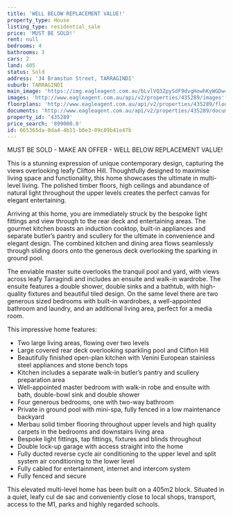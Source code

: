 ```yaml
---
title: 'WELL BELOW REPLACEMENT VALUE!'
property_type: House
listing_type: residential_sale
price: 'MUST BE SOLD!'
rent: null
bedrooms: 4
bathrooms: 3
cars: 2
land: 405
status: Sold
address: '34 Bramston Street, TARRAGINDI'
suburb: TARRAGINDI
main_image: 'https://img.eagleagent.com.au/bLvlVQ3ZpySdF9dvgHowhKyWGDw=/1280x854/smart/https://s3-us-west-2.amazonaws.com/eagleagent-orig/images/6822786/117405155-image-M.jpg'
images: 'http://www.eagleagent.com.au/api/v2/properties/435289/images'
floorplans: 'http://www.eagleagent.com.au/api/v2/properties/435289/floorplans'
documents: 'http://www.eagleagent.com.au/api/v2/properties/435289/documents'
property_id: '435289'
price_search: '899000.0'
id: 665365da-0da4-4b11-b0e3-09c89b41e47b
---
```

MUST BE SOLD - MAKE AN OFFER - WELL BELOW REPLACEMENT VALUE!

This is a stunning expression of unique contemporary design, capturing the views overlooking leafy Clifton Hill. Thoughtfully designed to maximise living space and functionality, this home showcases the ultimate in multi-level living. The polished timber floors, high ceilings and abundance of natural light throughout the upper levels creates the perfect canvas for elegant entertaining.

Arriving at this home, you are immediately struck by the bespoke light fittings and view through to the rear deck and entertaining areas. The gourmet kitchen boasts an induction cooktop, built-in appliances and separate butler’s pantry and scullery for the ultimate in convenience and elegant design. The combined kitchen and dining area flows seamlessly through sliding doors onto the generous deck overlooking the sparking in ground pool.

The enviable master suite overlooks the tranquil pool and yard, with views across leafy Tarragindi and includes an ensuite and walk-in wardrobe. The ensuite features a double shower, double sinks and a bathtub, with high-quality fixtures and beautiful tiled design. On the same level there are two generous sized bedrooms with built-in wardrobes, a well-appointed bathroom and laundry, and an additional living area, perfect for a media room.

This impressive home features:
*  Two large living areas, flowing over two levels
*  Large covered rear deck overlooking sparkling pool and Clifton Hill
*  Beautifully finished open-plan kitchen with Venini European stainless steel appliances and stone bench tops
*  Kitchen includes a separate walk-in butler’s pantry and scullery preparation area
*  Well-appointed master bedroom with walk-in robe and ensuite with bath, double-bowl sink and double shower
*  Four generous bedrooms, one with two-way bathroom
*  Private in ground pool  with mini-spa, fully fenced in a low maintenance backyard
*  Merbau solid timber flooring throughout upper levels and high quality carpets in the bedrooms and downstairs living area
*  Bespoke light fittings, tap fittings, fixtures and blinds throughout
*  Double lock-up garage with access straight into the home
*  Fully ducted reverse cycle air conditioning to the upper level and split system air conditioning to the lower level
*  Fully cabled for entertainment, internet and intercom system
*  Fully fenced and secure

This elevated multi-level home has been built on a 405m2 block. Situated in a quiet, leafy cul de sac and conveniently close to local shops, transport, access to the M1, parks and highly regarded schools.